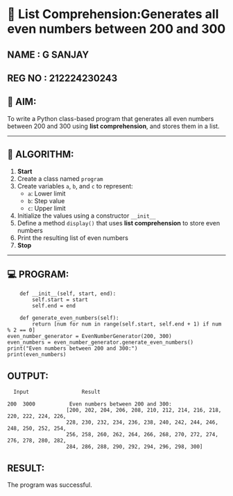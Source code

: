 # 🧾 List Comprehension:Generates all even numbers between 200 and 300
NAME : G SANJAY
---
REG NO : 212224230243
---
## 🎯 AIM:
To write a Python class-based program that generates all even numbers between 200 and 300 using **list comprehension**, and stores them in a list.

---

## 🧠 ALGORITHM:

1. **Start**
2. Create a class named `program`
3. Create variables `a`, `b`, and `c` to represent:
   - `a`: Lower limit
   - `b`: Step value
   - `c`: Upper limit
4. Initialize the values using a constructor `__init__`
5. Define a method `display()` that uses **list comprehension** to store even numbers
6. Print the resulting list of even numbers
7. **Stop**

---

## 💻 PROGRAM:
~~~class EvenNumberGenerator:
    def __init__(self, start, end):
        self.start = start
        self.end = end

    def generate_even_numbers(self):
        return [num for num in range(self.start, self.end + 1) if num % 2 == 0]
even_number_generator = EvenNumberGenerator(200, 300)
even_numbers = even_number_generator.generate_even_numbers()
print("Even numbers between 200 and 300:")
print(even_numbers)
~~~
## OUTPUT:
~~~
  Input                 Result

200  3000           Even numbers between 200 and 300:
                   [200, 202, 204, 206, 208, 210, 212, 214, 216, 218, 220, 222, 224, 226, 
                   228, 230, 232, 234, 236, 238, 240, 242, 244, 246, 248, 250, 252, 254, 
                   256, 258, 260, 262, 264, 266, 268, 270, 272, 274, 276, 278, 280, 282, 
                   284, 286, 288, 290, 292, 294, 296, 298, 300]
~~~
## RESULT:
The program was successful.
